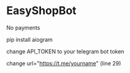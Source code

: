 # EasyShopBot
No payments

pip install aiogram

change API_TOKEN to your telegram bot token

change url="https://t.me/yourname"
(line 29)
